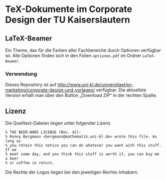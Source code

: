 TeX-Dokumente im Corporate Design der TU Kaiserslautern
=============

## LaTeX-Beamer
Ein Theme, das für die Farben aller Fachbereiche durch Optionen verfügbar ist. Alle Optionen finden sich in den Folien `optionen.pdf` im Ordner `LaTeX-Beamer`.

### Verwendung
Dieses Repository ist auf http://www.uni-kl.de/universitaet/pr-marketing/corporate-design-und-vorlagen/ verfügbar. Die aktuellste Version erhält man über den Button „Download ZIP“ in der rechten Spalte.

## Lizenz

Die Quelltext-Dateien liegen unter folgender Lizenz
	
	% THE BEER-WARE LICENSE (Rev. 42):
	% Ronny Bergmann <bergmann@mathematik.uni-kl.de> wrote this file. As long as
	% you retain this notice you can do whatever you want with this stuff. If we
	% meet some day, and you think this stuff is worth it, you can buy me a beer
	% or coffee in return.

Die Rechte der Logos liegen bei den jeweiligen Rechte-Inhabern.
